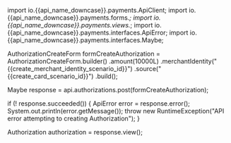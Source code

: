 import io.{{api_name_downcase}}.payments.ApiClient;
import io.{{api_name_downcase}}.payments.forms.*;
import io.{{api_name_downcase}}.payments.views.*;
import io.{{api_name_downcase}}.payments.interfaces.ApiError;
import io.{{api_name_downcase}}.payments.interfaces.Maybe;

AuthorizationCreateForm formCreateAuthorization = AuthorizationCreateForm.builder()
                .amount(10000L)
                .merchantIdentity("{{create_merchant_identity_scenario_id}}")
                .source("{{create_card_scenario_id}}")
                .build();

Maybe<Authorization> response = api.authorizations.post(formCreateAuthorization);

if (! response.succeeded()) {
  ApiError error = response.error();
  System.out.println(error.getMessage());
  throw new RuntimeException("API error attempting to creating Authorization");
}

Authorization authorization = response.view();
